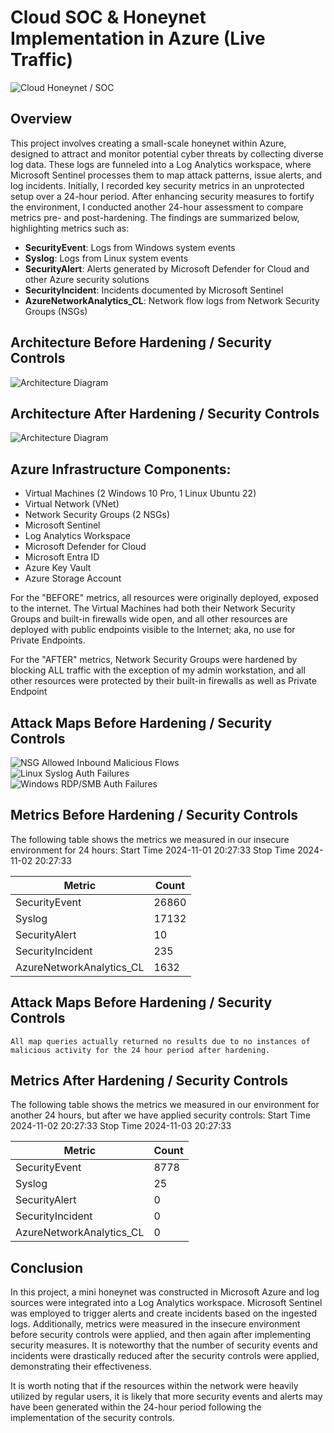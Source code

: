 # Cloud SOC & Honeynet Implementation in Azure (Live Traffic)
![Cloud Honeynet / SOC](https://i.imgur.com/OWFih5T.jpg)

## Overview

This project involves creating a small-scale honeynet within Azure, designed to attract and monitor potential cyber threats by collecting diverse log data.  These logs are funneled into a Log Analytics workspace, where Microsoft Sentinel processes them to map attack patterns, issue alerts, and log incidents.  Initially, I recorded key security metrics in an unprotected setup over a 24-hour period.  After enhancing security measures to fortify the environment, I conducted another 24-hour assessment to compare metrics pre- and post-hardening.  The findings are summarized below, highlighting metrics such as:

- **SecurityEvent**:  Logs from Windows system events
- **Syslog**:  Logs from Linux system events
- **SecurityAlert**:  Alerts generated by Microsoft Defender for Cloud and other Azure security solutions
- **SecurityIncident**:  Incidents documented by Microsoft Sentinel
- **AzureNetworkAnalytics_CL**:  Network flow logs from Network Security Groups (NSGs)

## Architecture Before Hardening / Security Controls
![Architecture Diagram](https://i.imgur.com/lBUvRvI.jpg)

## Architecture After Hardening / Security Controls
![Architecture Diagram](https://i.imgur.com/OoqjILh.jpg)

## Azure Infrastructure Components:

- Virtual Machines (2 Windows 10 Pro, 1 Linux Ubuntu 22)
- Virtual Network (VNet)
- Network Security Groups (2 NSGs)
- Microsoft Sentinel
- Log Analytics Workspace
- Microsoft Defender for Cloud
- Microsoft Entra ID
- Azure Key Vault
- Azure Storage Account

For the "BEFORE" metrics, all resources were originally deployed, exposed to the internet. The Virtual Machines had both their Network Security Groups and built-in firewalls wide open, and all other resources are deployed with public endpoints visible to the Internet; aka, no use for Private Endpoints.

For the "AFTER" metrics, Network Security Groups were hardened by blocking ALL traffic with the exception of my admin workstation, and all other resources were protected by their built-in firewalls as well as Private Endpoint

## Attack Maps Before Hardening / Security Controls
![NSG Allowed Inbound Malicious Flows](https://i.imgur.com/Ke2E8Gb.jpg)<br>
![Linux Syslog Auth Failures](https://i.imgur.com/PDpN1Tl.jpg)<br>
![Windows RDP/SMB Auth Failures](https://i.imgur.com/wQwc7kj.jpg)<br>

## Metrics Before Hardening / Security Controls

The following table shows the metrics we measured in our insecure environment for 24 hours:
Start Time 2024-11-01 20:27:33
Stop Time 2024-11-02 20:27:33

| Metric                   | Count
| ------------------------ | -----
| SecurityEvent            | 26860
| Syslog                   | 17132
| SecurityAlert            | 10
| SecurityIncident         | 235
| AzureNetworkAnalytics_CL | 1632

## Attack Maps Before Hardening / Security Controls

```All map queries actually returned no results due to no instances of malicious activity for the 24 hour period after hardening.```

## Metrics After Hardening / Security Controls

The following table shows the metrics we measured in our environment for another 24 hours, but after we have applied security controls:
Start Time 2024-11-02 20:27:33
Stop Time	2024-11-03 20:27:33

| Metric                   | Count
| ------------------------ | -----
| SecurityEvent            | 8778
| Syslog                   | 25
| SecurityAlert            | 0
| SecurityIncident         | 0
| AzureNetworkAnalytics_CL | 0

## Conclusion

In this project, a mini honeynet was constructed in Microsoft Azure and log sources were integrated into a Log Analytics workspace. Microsoft Sentinel was employed to trigger alerts and create incidents based on the ingested logs. Additionally, metrics were measured in the insecure environment before security controls were applied, and then again after implementing security measures. It is noteworthy that the number of security events and incidents were drastically reduced after the security controls were applied, demonstrating their effectiveness.

It is worth noting that if the resources within the network were heavily utilized by regular users, it is likely that more security events and alerts may have been generated within the 24-hour period following the implementation of the security controls.
